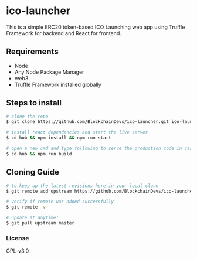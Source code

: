 # ico-launcher

This is a simple ERC20 token-based ICO Launching web app using Truffle Framework for backend and React for frontend.

## Requirements

- Node
- Any Node Package Manager
- web3
- Truffle Framework installed globally

## Steps to install

```bash
# clone the repo
$ git clone https://github.com/BlockchainDevs/ico-launcher.git ico-launcher

# install react dependencies and start the live server
$ cd hub && npm install && npm run start

# open a new cmd and type following to serve the production code in case you want to see
$ cd hub && npm run build
```

## Cloning Guide

```bash
# to keep up the latest revisions here in your local clone
$ git remote add upstream https://github.com/BlockchainDevs/ico-launcher.git

# verify if remote was added successfully 
$ git remote -v

# update at anytime!
$ git pull upstream master

```

### License

GPL-v3.0
